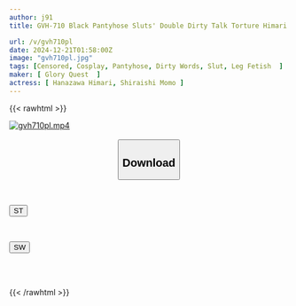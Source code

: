 ```yaml
---
author: j91
title: GVH-710 Black Pantyhose Sluts' Double Dirty Talk Torture Himari Kinoshita/Momo Shiraishi

url: /v/gvh710pl
date: 2024-12-21T01:58:00Z
image: "gvh710pl.jpg"
tags: [Censored, Cosplay, Pantyhose, Dirty Words, Slut, Leg Fetish	]
maker: [ Glory Quest  ]
actress: [ Hanazawa Himari, Shiraishi Momo ]
---
```



{{< rawhtml >}}

<div class="video" data-videoid="erY3kA3Vk2tYDjK">
    <a href="javascript:;">
        <img src="/v/gvh710pl/gvh710pl.jpg" width="WIDTH" height="HEIGHT" alt="gvh710pl.mp4" loading="lazy">
    </a>
</div>

<script type="text/javascript" src="https://j91.asia/asset/on-demand-st.js"></script>

<br>
  <link rel="stylesheet" href="https://j91.asia/asset/bs5.css">
  
  <center>
  <button class="btn btn-primary" type="button" data-bs-toggle="collapse" data-bs-target=".multi-collapse" aria-expanded="false" aria-controls="multiCollapseExample1 multiCollapseExample2"><h2>Download</h2></button></center>
</p>
<div class="row">
  <div class="col">
    <div class="collapse multi-collapse" id="multiCollapseExample1">
      <div class="card card-body">
	      	      <br>
<div class="buttons">  
<p><a href="/v/gvh710pl/st.html" target="_blank"><button class="btn-hover color-3"><i class="fa fa-download"></i> ST</button></a></p></div>
    </div>
  </div>
</div>
  <div class="col">
    <div class="collapse multi-collapse" id="multiCollapseExample2">
      <div class="card card-body">
	      <br>
<div class="buttons">
<p><a href="/v/gvh710pl/sw.html" target="_blank"><button class="btn-hover color-2"><i class="fa fa-download"></i> SW</button></a></p></div>
<br><br>
      </div>
    </div>
  </div>
</div>

{{< /rawhtml >}}